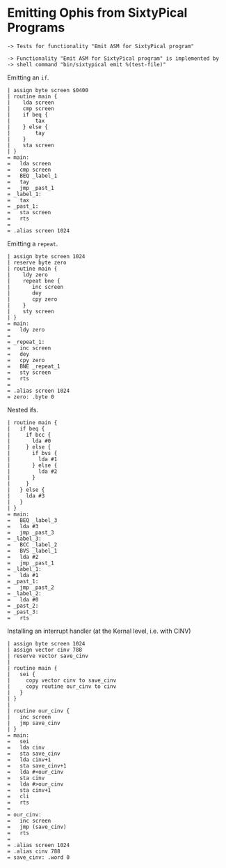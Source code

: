 Emitting Ophis from SixtyPical Programs
=======================================

    -> Tests for functionality "Emit ASM for SixtyPical program"
    
    -> Functionality "Emit ASM for SixtyPical program" is implemented by
    -> shell command "bin/sixtypical emit %(test-file)"

Emitting an `if`.

    | assign byte screen $0400
    | routine main {
    |    lda screen
    |    cmp screen
    |    if beq {
    |        tax
    |    } else {
    |        tay
    |    }
    |    sta screen
    | }
    = main:
    =   lda screen
    =   cmp screen
    =   BEQ _label_1
    =   tay
    =   jmp _past_1
    = _label_1:
    =   tax
    = _past_1:
    =   sta screen
    =   rts
    = 
    = .alias screen 1024

Emitting a `repeat`.

    | assign byte screen 1024
    | reserve byte zero
    | routine main {
    |    ldy zero
    |    repeat bne {
    |       inc screen
    |       dey
    |       cpy zero
    |    }
    |    sty screen
    | }
    = main:
    =   ldy zero
    =   
    = _repeat_1:
    =   inc screen
    =   dey
    =   cpy zero
    =   BNE _repeat_1
    =   sty screen
    =   rts
    = 
    = .alias screen 1024
    = zero: .byte 0

Nested ifs.

    | routine main {
    |   if beq {
    |     if bcc {
    |       lda #0
    |     } else {
    |       if bvs {
    |         lda #1
    |       } else {
    |         lda #2
    |       }
    |     }
    |   } else {
    |     lda #3
    |   }
    | }
    = main:
    =   BEQ _label_3
    =   lda #3
    =   jmp _past_3
    = _label_3:
    =   BCC _label_2
    =   BVS _label_1
    =   lda #2
    =   jmp _past_1
    = _label_1:
    =   lda #1
    = _past_1:
    =   jmp _past_2
    = _label_2:
    =   lda #0
    = _past_2:
    = _past_3:
    =   rts

Installing an interrupt handler (at the Kernal level, i.e. with CINV)

    | assign byte screen 1024
    | assign vector cinv 788
    | reserve vector save_cinv
    | 
    | routine main {
    |   sei {
    |     copy vector cinv to save_cinv
    |     copy routine our_cinv to cinv
    |   }
    | }
    | 
    | routine our_cinv {
    |   inc screen
    |   jmp save_cinv
    | }
    = main:
    =   sei
    =   lda cinv
    =   sta save_cinv
    =   lda cinv+1
    =   sta save_cinv+1
    =   lda #<our_cinv
    =   sta cinv
    =   lda #>our_cinv
    =   sta cinv+1
    =   cli
    =   rts
    = 
    = our_cinv:
    =   inc screen
    =   jmp (save_cinv)
    =   rts
    = 
    = .alias screen 1024
    = .alias cinv 788
    = save_cinv: .word 0
